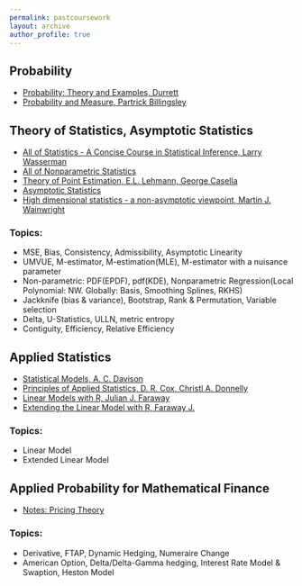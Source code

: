 ```yaml
---
permalink: pastcoursework
layout: archive
author_profile: true
---
```


## Probability
- [Probability: Theory and Examples, Durrett](https://services.math.duke.edu/~rtd/PTE/PTE5_011119.pdf)
- [Probability and Measure, Partrick Billingsley](https://book.douban.com/subject/1650731/)

## Theory of Statistics, Asymptotic Statistics
- [All of Statistics - A Concise Course in Statistical Inference, Larry Wasserman](https://www.springer.com/gp/book/9780387402727)
- [All of Nonparametric Statistics](https://link.springer.com/book/10.1007/0-387-30623-4)
- [Theory of Point Estimation, E.L. Lehmann, George Casella](https://www.springer.com/gp/book/9780387985022)
- [Asymptotic Statistics](https://www.cambridge.org/core/books/asymptotic-statistics/A3C7DAD3F7E66A1FA60E9C8FE132EE1D)
- [High dimensional statistics - a non-asymptotic viewpoint, Martin J. Wainwright](https://b-ok.cc/book/3709600/589a72)

### Topics:
- MSE, Bias, Consistency, Admissibility, Asymptotic Linearity
- UMVUE, M-estimator, M-estimation(MLE), M-estimator with a nuisance parameter
- Non-parametric: PDF(EPDF), pdf(KDE), Nonparametric Regression(Local Polynomial: NW. Globally: Basis, Smoothing Splines, RKHS)
- Jackknife (bias & variance), Bootstrap, Rank & Permutation, Variable selection
- Delta, U-Statistics, ULLN, metric entropy
- Contiguity, Efficiency, Relative Efficiency

## Applied Statistics
- [Statistical Models, A. C. Davison](https://b-ok.cc/book/1209087/93f989)
- [Principles of Applied Statistics, D. R. Cox, Christl A. Donnelly](https://b-ok.cc/book/1203616/839efa)
- [Linear Models with R, Julian J. Faraway](https://julianfaraway.github.io/faraway/LMR/)
- [Extending the Linear Model with R, Faraway J.](https://julianfaraway.github.io/faraway/ELM/)

### Topics:
- Linear Model
- Extended Linear Model

## Applied Probability for Mathematical Finance
- [Notes: Pricing Theory](/PricingTheoryNotes/)

### Topics:
- Derivative, FTAP, Dynamic Hedging, Numeraire Change
- American Option, Delta/Delta-Gamma hedging, Interest Rate Model & Swaption, Heston Model
